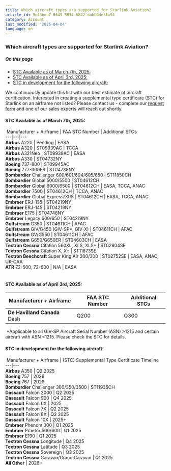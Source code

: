 ```yaml
---
title: Which aircraft types are supported for Starlink Aviation?
article_id: 9c43bea7-0645-5854-6842-dabb0def8a94
category: Account
last_modified: '2025-04-04'
language: en
---
```


### Which aircraft types are supported for Starlink Aviation?
##### On this page
  * [STC Available as of March 7th, 2025:](https://www.starlink.com/support/article/#stc-available-as-of-march-7th-2025)
  * [STC Available as of April 3rd, 2025:](https://www.starlink.com/support/article/#stc-available-as-of-april-3rd-2025)
  * [STC in development for the following aircraft:](https://www.starlink.com/support/article/#stc-in-development-for-the-following-aircraft)


We continuously update this list with our best estimate of aircraft certification. Interested in creating a supplemental type certificate (STC) for Starlink on an airframe not listed? Please contact us - complete our [request form](https://www.starlink.com/support/article/<https:/starlink.typeform.com/aviation-info>) and one of our sales experts will reach out shortly.
​
#### STC Available as of March 7th, 2025:
​
Manufacturer + Airframe | FAA STC Number | Additional STCs  
---|---|---  
**Airbus** A220 | Pending | EASA  
**Airbus** A320 | ST09939AC | TCCA  
**Airbus** A321Neo | ST09939AC | EASA  
**Airbus** A330 | ST04732NY  
**Boeing** 737-800 | ST09945AC  
**Boeing** 777-300ER | ST04738NY  
**Bombardier** Challenger 600/601/604/605/650 | ST11850CH  
**Bombardier** Global 5000/5500 | ST04612CH  
**Bombardier** Global 6000/6500 | ST04612CH | EASA, TCCA, ANAC  
**Bombardier** 7500 | ST04612CH | TCCA, ANAC  
**Bombardier** Global Express/XRS | ST04612CH | EASA, TCCA, ANAC  
**Embraer** ERJ-135 | ST04219NY  
**Embraer** ERJ-145 | ST04219NY  
**Embraer** E175 | ST04748NY  
**Embraer** Legacy 600/650 | ST04219NY  
**Gulfstream** G350 | ST04611CH | AFAC  
**Gulfstream** GIV/G450 (GIV-SP*, GIV-X) | ST04611CH | AFAC  
**Gulfstream** GV/G550 | ST04611CH | AFAC  
**Gulfstream** G650/G650ER | ST04603CH | EASA  
**Textron Cessna** Citation 560XL, XLS, XLS+ | ST02804SE  
**Textron Cessna** Citation X, X+ | ST11873SE  
**Textron Beechcraft** Super King Air 200/300 | ST02752SE | EASA, ANAC, UK-CAA  
**ATR** 72-500, 72-600 | N/A | EASA  
​
#### STC Available as of April 3rd, 2025:
Manufacturer + Airframe | FAA STC Number | Additional STCs  
---|---|---  
**De Havilland Canada** Dash | Q200 | Q300 | ST02783SE  
​
*Applicable to all GIV-SP Aircraft Serial Number (ASN) >1215 and certain aircraft with ASN <1215. Please check the STC for details.
​
​
#### STC in development for the following aircraft:
​
Manufacturer + Airframe | (STC) Supplemental Type Certificate Timeline  
---|---  
**Airbus** A350 | Q2 2025  
**Boeing** 757 | 2026  
**Boeing** 767 | 2026  
**Bombardier** Challenger 300/350/3500 | ST11935CH  
**Dassault** Falcon 2000 | Q2 2025  
**Dassault** Falcon 900 | Q4 2025  
**Dassault** Falcon 6X | 2025  
**Dassault** Falcon 7X | Q2 2025  
**Dassault** Falcon 8X | Q2 2025  
**Dassault** Falcon 10X | 2025+  
**Embraer** Phenom 300 | Q1 2025  
**Embraer** Praetor 500/600 | Q1 2025  
**Embraer** E190 | Q1 2025  
**Textron Cessna** Longitude | Q4 2025  
**Textron Cessna** Latitude | Q3 2025  
**Textron Cessna** Sovereign | Q3 2025  
**Textron Cessna** Caravan/Grand Caravan | Q1 2025  
**All Other** | 2026+  